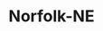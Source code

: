 ---
title: Norfolk-NE
slug: norfolk-ne
f_state:
- cms/state/nebraska.md
f_locations:
- cms/payday-loan/advance-america-2053.md
- cms/payday-loan/advance-america-2062.md
- cms/payday-loan/cash-advantedge-6612.md
- cms/payday-loan/cash-spot-8403.md
- cms/payday-loan/d-w-check-cashing-15644.md
- cms/payday-loan/heartland-cash-advance-19368.md
- cms/payday-loan/quick-cash-24896.md
- cms/payday-loan/quik-cash-25441.md
- cms/payday-loan/quik-cash-25442.md
- cms/payday-loan/riverside-money-services-26037.md
- cms/payday-loan/riverside-money-services-inc-26038.md
- cms/payday-loan/trade-n-post-27910.md
updated-on: '2024-05-30T13:41:28.615Z'
created-on: '2024-05-30T13:41:28.615Z'
published-on: '2024-05-30T13:54:32.469Z'
f_city: Norfolk
layout: '[city].html'
tags: city
---